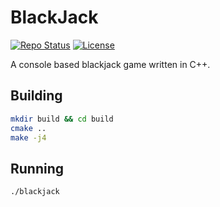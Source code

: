 # BlackJack


[![Repo Status](https://img.shields.io/badge/repo--status-under--development-orange)](https://github.com/guneykayim/blackjack)
[![License](https://img.shields.io/badge/licence-MIT-5a8d81)](https://github.com/guneykayim/blackjack/blob/master/LICENSE)


A console based blackjack game written in C++.

## Building

```sh
mkdir build && cd build
cmake ..
make -j4
```

## Running

```sh
./blackjack
```

